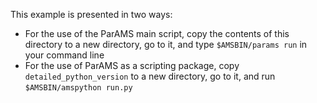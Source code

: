 This example is presented in two ways:
* For the use of the ParAMS main script, copy the contents of this directory to a new directory, go to it, and type `$AMSBIN/params run` in your command line
* For the use of ParAMS as a scripting package, copy `detailed_python_version` to a new directory, go to it, and run `$AMSBIN/amspython run.py`
